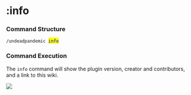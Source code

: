 # :info

### Command Structure

`/undeadpandemic `<mark style="color:blue;">`info`</mark>

### Command Execution

The `info` command will show the plugin version, creator and contributors, and a link to this wiki.

![](../../../.gitbook/assets/info\_cmd.png)
